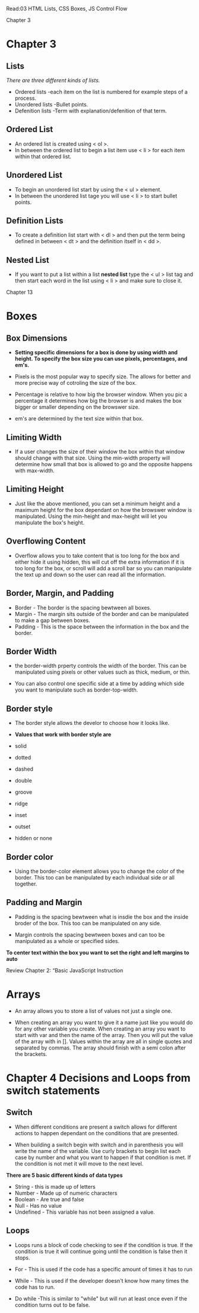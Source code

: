 Read:03 HTML Lists, CSS Boxes, JS Control Flow

Chapter 3 

# Chapter 3

## Lists

*There are three different kinds of lists.*

* Ordered lists -each item on the list is numbered for example steps of a process.
* Unordered lists -Bullet points.
* Defenition lists -Term with explanation/defenition of that term.

## Ordered List

* An ordered list is created using < ol >.
* In between the ordered list to begin a list item use < li > for each item within that ordered list.

## Unordered List

* To begin an unordered list start by using the < ul > element.
* In between the unordered list tage you will use < li > to start bullet points.

## Definition Lists

* To create a definition list start with < dl > and then put the term being defined in between < dt > and the definition itself in < dd >.

## Nested List

* If you want to put a list within a list **nested list** type the < ul > list tag and then start each word in the list using < li > and make sure to close it.

Chapter 13

# Boxes

## Box Dimensions

- **Setting specific dimensions for a box is done by using width and height.  To specify the box size you can use pixels, percentages, and em's.**

- Pixels is the most popular way to specify size.  The allows for better and more precise way of cotroling the size of the box.

- Percentage is relative to how big the browser window.  When you pic a percentage it determines how big the browser is and makes the box bigger or smaller depending on the browswer size.

- em's are determined by the text size within that box.

## Limiting Width

- If a user changes the size of their window the box within that window should change with that size.  Using the min-width property will determine how small that box is allowed to go and the opposite happens with max-width.

## Limiting Height

- Just like the above mentioned, you can set a minimum height and a maximum height for the box dependant on how the browswer window is manipulated.  Using the min-height and max-height will let you manipulate the box's height.

## Overflowing Content

- Overflow allows you to take content that is too long for the box and either hide it using hidden, this will cut off the extra information if it is too long for the box, or scroll will add a scroll bar so you can manipulate the text up and down so the user can read all the information.  

## Border, Margin, and Padding

- Border - The border is the spacing bewtween all boxes.
- Margin - The margin sits outside of the border and can be manipulated to make a gap between boxes.
- Padding - This is the space between the information in the box and the border.

## Border Width

- the border-width prperty controls the width of the border.  This can be manipulated using pixels or other values such as thick, medium, or thin.

- You can also control one specific side at a time by adding which side you want to manipulate such as border-top-width.

## Border style

- The border style allows the develor to choose  how it looks like.

- **Values that work with border style are**

- solid

- dotted 

- dashed

- double

- groove

- ridge

- inset

- outset

- hidden or none

## Border color

- Using the border-color element allows you to change the color of the border.  This too can be manipulated by each individual side or all together.  

## Padding and Margin

- Padding is the spacing bewtween what is insdie the box and the inside broder of the box. This too can be manipulated on any side.

- Margin controls the spacing bewtween boxes and can too be manipulated as a whole or specified sides.  

**To center text within the box you want to set the right and left margins to auto**

Review Chapter 2: “Basic JavaScript Instruction

# Arrays

- An array allows you to store a list of values not just a single one.  

- When creating an array you want to give it a name just like you would do for any other variable you create.  When creating an array you want to start with var and then the name of the array.  Then you will put the value of the array with in []. Values within the array are all in single quotes and separated by commas.  The array should finish with a semi colon after the brackets.

# Chapter 4 Decisions and Loops from switch statements

## Switch

- When different conditions are present a switch allows for different actions to happen dependant on the conditions that are presented.

- When building a switch begin with switch and in parenthesis you will write the name of the variable.  Use curly brackets to begin list each case by number and what you want to happen if that condition is met.  If the condition is not met it will move to the next level.

**There are 5 basic different kinds of data types**

- String - this is made up of letters
- Number - Made up of numeric characters
- Boolean - Are true and false
- Null - Has no value
- Undefined - This variable has not been assigned a value.

## Loops

- Loops runs a block of code checking to see if the condition is true.  If the condition is true it will continue going until the condition is false then it stops.

- For - This is used if the code has a specific amount of times it has to run
- While - This is used if the developer doesn't know how many times the code has to run.
- Do while -This is similar to "while" but will run at least once even if the condition turns out to be false.

